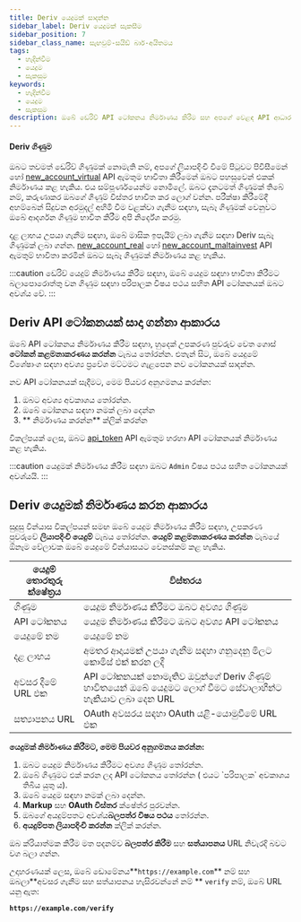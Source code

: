 ```yaml
---
title: Deriv යෙදුමක් සාදන්න
sidebar_label: Deriv යෙදුමක් සැකසීම
sidebar_position: 7
sidebar_class_name: සැඟවුම්-සයිඩ් බාර්-අයිතමය
tags:
  - හැදින්වීම
  - යෙදුම
  - සැකසුම
keywords:
  - හැදින්වීම
  - යෙදුම
  - සැකසුම
description: ඔබේ ඩෙරිව් API ටෝකනය නිර්මාණය කිරීම සහ අපගේ වෙළඳ API ආධාරයෙන් ඔබේ වෙළඳ යෙදුම ගොඩනැගීම පිළිබඳ පියවරෙන් පියවර මාර්ගෝපදේශයක්. තව දැන ගන්න.
---
```


#### Deriv ගිණුම

ඔබට තවමත් ඩෙරිව් ගිණුමක් නොමැති නම්, අපගේ ලියාපදිංචි වීමේ පිටුවට පිවිසීමෙන් හෝ <a href="/api-explorer#new_account_virtual" target="_blank" rel="noopener noreferrer">new_account_virtual</a> API ඇමතුම භාවිතා කිරීමෙන් ඔබට පහසුවෙන් එකක් නිර්මාණය කළ හැකිය. එය සම්පූර්ණයෙන්ම නොමිලේ. ඔබට දැනටමත් ගිණුමක් තිබේ නම්, කරුණාකර ඔබගේ ගිණුම් විස්තර භාවිත කර ලොග් වන්න. පරීක්ෂා කිරීමේදී අහම්බෙන් සිදුවන අරමුදල් අහිමි වීම වළක්වා ගැනීම සඳහා, සැබෑ ගිණුමක් වෙනුවට ඔබේ ආදර්ශන ගිණුම භාවිත කිරීම අපි නිර්දේශ කරමු.

දළ ලාභය උපයා ගැනීම සඳහා, ඔබේ මාසික ඉපැයීම් ලබා ගැනීම සඳහා Deriv සැබෑ ගිණුමක් ලබා ගන්න. <a href="/api-explorer#new_account_real" target="_blank" rel="noopener noreferrer">new_account_real</a> හෝ <a href="/api-explorer#new_account_maltainvest" target="_blank" rel="noopener noreferrer">new_account_maltainvest</a> API ඇමතුම් භාවිතා කරමින් ඔබට සැබෑ ගිණුමක් නිර්මාණය කළ හැකිය.

:::caution
ඩෙරිව් යෙදුම් නිර්මාණය කිරීම සඳහා, ඔබේ යෙදුම සඳහා භාවිතා කිරීමට බලාපොරොත්තු වන ගිණුම සඳහා පරිපාලක විෂය පථය සහිත API ටෝකනයක් ඔබට අවශ්ය වේ.
:::

## Deriv API ටෝකනයක් සාදා ගන්නා ආකාරය

ඔබේ API ටෝකනය නිර්මාණය කිරීම සඳහා, හුදෙක් උපකරණ පුවරුව වෙත ගොස් **ටෝකන් කළමනාකරණය කරන්න** ටැබය තෝරන්න. එතැන් සිට, ඔබේ යෙදුමේ විශේෂාංග සඳහා අවශ්‍ය ප්‍රවේශ මට්ටමට ගැළපෙන නව ටෝකනයක් සාදන්න.

නව API ටෝකනයක් සෑදීමට, මෙම පියවර අනුගමනය කරන්න:

1. ඔබට අවශ්‍ය අවකාශය තෝරන්න.
2. ඔබේ ටෝකනය සඳහා නමක් ලබා දෙන්න
3. \*\* නිර්මාණය කරන්න\*\* ක්ලික් කරන්න

විකල්පයක් ලෙස, ඔබට <a href="/api-explorer#api_token" target="_blank" rel="noopener noreferrer">api_token</a> API ඇමතුම හරහා API ටෝකනයක් නිර්මාණය කළ හැකිය.

:::caution
යෙදුමක් නිර්මාණය කිරීම සඳහා ඔබට `Admin` විෂය පථය සහිත ටෝකනයක් අවශ්යයි.
:::

## Deriv යෙදුමක් නිර්මාණය කරන ආකාරය

සුදුසු වින්යාස විකල්පයන් සමඟ ඔබේ යෙදුම නිර්මාණය කිරීම සඳහා, උපකරණ පුවරුවේ **ලියාපදිංචි යෙදුම්** ටැබය තෝරන්න. **යෙදුම් කළමනාකරණය කරන්න** ටැබයේ ඕනෑම වේලාවක ඔබේ යෙදුමේ වින්යාසයට වෙනස්කම් කළ හැකිය.

| යෙදුම් තොරතුරු ක්ෂේත්‍රය | විස්තරය                                                                                                 |
| ------------------------ | ------------------------------------------------------------------------------------------------------- |
| ගිණුම                    | යෙදුම නිර්මාණය කිරීමට ඔබට අවශ්‍ය ගිණුම                                                                  |
| API ටෝකනය                | යෙදුම නිර්මාණය කිරීමට ඔබට අවශ්‍ය API ටෝකනය                                                              |
| යෙදුමේ නම                | යෙදුමේ නම                                                                                               |
| දළ ලාභය                  | අමතර ආදායමක් උපයා ගැනීම සඳහා ගනුදෙනු මිලට කොමිස් එක් කරන ලදී                                            |
| අවසර දීමේ URL එක         | API ටෝකනයක් නොමැතිව ඔවුන්ගේ Deriv ගිණුම් භාවිතයෙන් ඔබේ යෙදුමට ලොග් වීමට සේවාලාභීන්ට හැකියාව ලබා දෙන URL |
| සත්‍යාපනය URL            | OAuth අවසරය සඳහා OAuth යළි-යොමුවීමේ URL එක                                                              |

**යෙදුමක් නිර්මාණය කිරීමට, මෙම පියවර අනුගමනය කරන්න:**

1. ඔබට යෙදුම නිර්මාණය කිරීමට අවශ්‍ය ගිණුම තෝරන්න.
2. ඔබේ ගිණුමට එක් කරන ලද API ටෝකනය තෝරන්න ( එයට \`පරිපාලක\` අවකාශය තිබිය යුතු ය).
3. ඔබේ යෙදුම සඳහා නමක් ලබා දෙන්න.
4. **Markup** සහ **OAuth විස්තර** ක්ෂේත්ර පුරවන්න.
5. ඔබගේ අයදුම්පතට අවශ්ය**බලපත්ර විෂය පථය** තෝරන්න.
6. **අයදුම්පත ලියාපදිංචි කරන්න** ක්ලික් කරන්න.

ඔබ ක්රියාත්මක කිරීම මත පදනම්ව **බලපත්ර කිරීම** සහ **සත්යාපනය** URL නිවැරදි බවට වග බලා ගන්න.

උදාහරණයක් ලෙස, ඔබේ ඩොමේනය\*\*`https://example.com`\*\* නම් සහ ඔබලා\*\*අවසර ගැනීම සහ සත්යාපනය හැසිරවන්නේ නම් \*\* `verify` නම්, ඔබේ URL යනු ඇත:

**`https://example.com/verify`**
